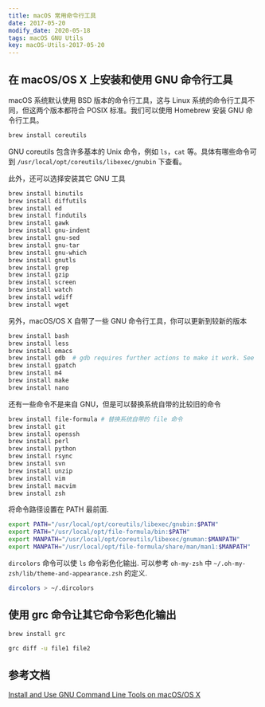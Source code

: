 ```yaml
---
title: macOS 常用命令行工具
date: 2017-05-20
modify_date: 2020-05-18
tags: macOS GNU Utils
key: macOS-Utils-2017-05-20
---
```


## 在 macOS/OS X 上安装和使用 GNU 命令行工具

macOS 系统默认使用 BSD 版本的命令行工具，这与 Linux 系统的命令行工具不同，但这两个版本都符合 POSIX 标准。我们可以使用 Homebrew 安装 GNU 命令行工具。

```zsh
brew install coreutils
```

<!--more-->

GNU coreutils 包含许多基本的 Unix 命令，例如 `ls`，`cat` 等。具体有哪些命令可到 `/usr/local/opt/coreutils/libexec/gnubin` 下查看。

此外，还可以选择安装其它 GNU 工具

```zsh
brew install binutils
brew install diffutils
brew install ed
brew install findutils
brew install gawk
brew install gnu-indent
brew install gnu-sed
brew install gnu-tar
brew install gnu-which
brew install gnutls
brew install grep
brew install gzip
brew install screen
brew install watch
brew install wdiff
brew install wget
```

另外，macOS/OS X 自带了一些 GNU 命令行工具，你可以更新到较新的版本

```zsh
brew install bash
brew install less
brew install emacs
brew install gdb  # gdb requires further actions to make it work. See `brew info gdb`.
brew install gpatch
brew install m4
brew install make
brew install nano
```

还有一些命令不是来自 GNU，但是可以替换系统自带的比较旧的命令

```zsh
brew install file-formula # 替换系统自带的 file 命令
brew install git
brew install openssh
brew install perl
brew install python
brew install rsync
brew install svn
brew install unzip
brew install vim
brew install macvim
brew install zsh
```

将命令路径设置在 PATH 最前面.

```zsh
export PATH="/usr/local/opt/coreutils/libexec/gnubin:$PATH"
export PATH="/usr/local/opt/file-formula/bin:$PATH"
export MANPATH="/usr/local/opt/coreutils/libexec/gnuman:$MANPATH"
export MANPATH="/usr/local/opt/file-formula/share/man/man1:$MANPATH"
```

`dircolors` 命令可以使 `ls` 命令彩色化输出. 可以参考 `oh-my-zsh` 中 `~/.oh-my-zsh/lib/theme-and-appearance.zsh` 的定义.

```zsh
dircolors > ~/.dircolors
```

## 使用 grc 命令让其它命令彩色化输出

```zsh
brew install grc

grc diff -u file1 file2
```

## 参考文档

[Install and Use GNU Command Line Tools on macOS/OS X](https://www.topbug.net/blog/2013/04/14/install-and-use-gnu-command-line-tools-in-mac-os-x/)